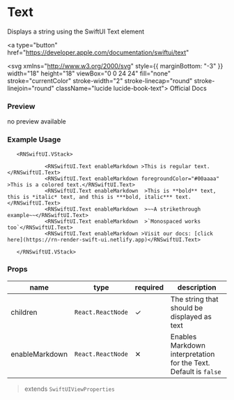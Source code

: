 # Text

Displays a string using the SwiftUI Text element

<a type="button" href="https://developer.apple.com/documentation/swiftui/text" 



>
<svg xmlns="http://www.w3.org/2000/svg" style={{  marginBottom: "-3"  }} width="18" height="18" viewBox="0 0 24 24" fill="none" stroke="currentColor" stroke-width="2" stroke-linecap="round" stroke-linejoin="round" className="lucide lucide-book-text"><path d="M4 19.5v-15A2.5 2.5 0 0 1 6.5 2H19a1 1 0 0 1 1 1v18a1 1 0 0 1-1 1H6.5a1 1 0 0 1 0-5H20"/><path d="M8 11h8"/><path d="M8 7h6"/></svg>
Official Docs
</a>

### Preview
<div style={{  width: "80%", minHeight: "20%", backgroundColor: "rgb(242, 242, 247)", border: "1px solid rgb(204, 204, 204)", borderRadius: 12, overflow: "hidden"  }}><div style={{  height: 30, backgroundColor: "rgb(240, 240, 240)", display: "flex", alignItems: "center", padding: "0px 10"  }}><div style={{  width: 12, height: 12, borderRadius: "50%", backgroundColor: "rgb(255, 95, 87)", marginRight: 5, display: "inline-block", marginLeft: 10 }}></div><div style={{  width: 12, height: 12, borderRadius: "50%", backgroundColor: "rgb(255, 189, 46)", marginRight: 5, display: "inline-block"  }}></div><div style={{  width: 12, height: 12, borderRadius: "50%", backgroundColor: "rgb(40, 201, 64)", marginRight: 5, display: "inline-block"  }}></div></div><div>




<p style={{  textAlign: "center", marginTop: 20, marginBottom: 20  }}>no preview available</p>


</div></div>


### Example Usage

```tsx
   <RNSwiftUI.VStack>

            <RNSwiftUI.Text enableMarkdown >This is regular text.</RNSwiftUI.Text>
            <RNSwiftUI.Text enableMarkdown foregroundColor="#00aaaa" >This is a colored text.</RNSwiftUI.Text>
            <RNSwiftUI.Text enableMarkdown  >This is **bold** text, this is *italic* text, and this is ***bold, italic*** text.</RNSwiftUI.Text>
            <RNSwiftUI.Text enableMarkdown  >~~A strikethrough example~~</RNSwiftUI.Text>
            <RNSwiftUI.Text enableMarkdown  >`Monospaced works too`</RNSwiftUI.Text>
            <RNSwiftUI.Text enableMarkdown >Visit our docs: [click here](https://rn-render-swift-ui.netlify.app)</RNSwiftUI.Text>
         
   </RNSwiftUI.VStack>
```


### Props

| name | type | required | description | 
|------|------|----------|-------------|
|  children    |   `React.ReactNode`   |      ✓    |    The string that should be displayed as text        |
|  enableMarkdown    |   `React.ReactNode`   |      ✕    |    Enables Markdown interpretation for the Text. Default is `false`      |


> extends `SwiftUIViewProperties`